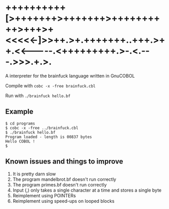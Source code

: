 # ++++++++++[>+++++++>+++++++>++++++++++>+++>+<<<<<-]>>++.>+.+++++++..+++.>++.<<-----.<+++++++++.>-.<.---.>>>.+.>.
A interpreter for the brainfuck language written in GnuCOBOL

Compile with
```cobc -x -free brainfuck.cbl```

Run with
```./brainfuck hello.bf```

## Example

```
$ cd programs
$ cobc -x -free ../brainfuck.cbl
$ ./brainfuck hello.bf 
Program loaded - length is 00837 bytes
Hello COBOL !
$
```

## Known issues and things to improve

1. It is pretty darn slow
1. The program mandelbrot.bf doesn't run correctly 
1. The program primes.bf doesn't run correctly
1. Input (,) only takes a single character at a time and stores a single byte
1. Reimplement using POINTERs
1. Reimplement using speed-ups on looped blocks
